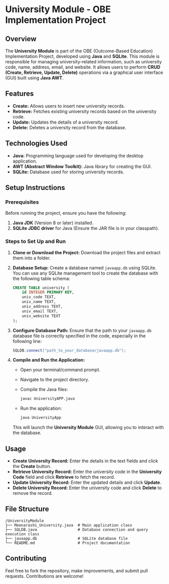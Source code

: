 # **University Module - OBE Implementation Project**

## **Overview**

The **University Module** is part of the OBE (Outcome-Based Education) Implementation Project, developed using **Java** and **SQLite**. This module is responsible for managing university-related information, such as university code, name, address, email, and website. It allows users to perform **CRUD (Create, Retrieve, Update, Delete)** operations via a graphical user interface (GUI) built using **Java AWT**.

## **Features**

- **Create:** Allows users to insert new university records.
- **Retrieve:** Fetches existing university records based on the university code.
- **Update:** Updates the details of a university record.
- **Delete:** Deletes a university record from the database.

## **Technologies Used**

- **Java:** Programming language used for developing the desktop application.
- **AWT (Abstract Window Toolkit):** Java library for creating the GUI.
- **SQLite:** Database used for storing university records.

## **Setup Instructions**

### Prerequisites

Before running the project, ensure you have the following:

1. **Java JDK** (Version 8 or later) installed.
2. **SQLite JDBC driver** for Java (Ensure the JAR file is in your classpath).

### Steps to Set Up and Run

1. **Clone or Download the Project:**
   Download the project files and extract them into a folder.

2. **Database Setup:**
   Create a database named `javaapp.db` using SQLite. You can use any SQLite management tool to create the database with the following table schema:

   ```sql
   CREATE TABLE university (
       id INTEGER PRIMARY KEY,
       univ_code TEXT,
       univ_name TEXT,
       univ_address TEXT,
       univ_email TEXT,
       univ_website TEXT
   );
   ```

3. **Configure Database Path:**
   Ensure that the path to your `javaapp.db` database file is correctly specified in the code, especially in the following line:

   ```java
   SQLDB.connect("path_to_your_database/javaapp.db");
   ```

4. **Compile and Run the Application:**

   - Open your terminal/command prompt.
   - Navigate to the project directory.
   - Compile the Java files:

     ```bash
     javac UniversityAPP.java
     ```

   - Run the application:

     ```bash
     java UniversityApp
     ```

   This will launch the **University Module** GUI, allowing you to interact with the database.

## **Usage**

- **Create University Record:** Enter the details in the text fields and click the **Create** button.
- **Retrieve University Record:** Enter the university code in the **University Code** field and click **Retrieve** to fetch the record.
- **Update University Record:** Enter the updated details and click **Update**.
- **Delete University Record:** Enter the university code and click **Delete** to remove the record.

## **File Structure**

```
/UniversityModule
├── Meenarashi_University.java  # Main application class
├── SQLDB.java                  # Database connection and query execution class
├── javaapp.db                  # SQLite database file
└── README.md                   # Project documentation
```

## **Contributing**

Feel free to fork the repository, make improvements, and submit pull requests. Contributions are welcome!

